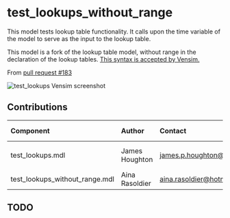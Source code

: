 test_lookups_without_range
============

This model tests lookup table functionality. It calls upon the time
variable of the model to serve as the input to the lookup table.

This model is a fork of the lookup table model, without range in the
declaration of the lookup tables. [This syntax is accepted by Vensim.](https://www.vensim.com/documentation/index.html?lookups.htm)

From [pull request #183](https://github.com/SDXorg/pysd/pull/183)

![test_lookups Vensim screenshot](vensim_screenshot.png)


Contributions
-------------

| Component                      | Author          | Contact                    | Date    | Software Version        |
|:------------------------------ |:--------------- |:-------------------------- |:------- |:----------------------- |
| test_lookups.mdl               | James Houghton  | james.p.houghton@gmail.com | 8/27/15 | Vensim DSS 6.3 for Mac  |
| test_lookups_without_range.mdl | Aina Rasoldier  | aina.rasoldier@hotmail.fr  | 6/16/18 | Manual changes          |


TODO
----